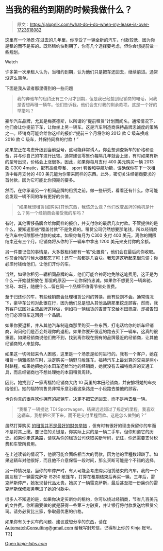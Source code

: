 # 当我的租约到期的时候我做什么？

> 原文：<https://jalopnik.com/what-do-i-do-when-my-lease-is-over-1723618082>

这里有一个场景:在过去的几年里，你享受了一辆全新的汽车，付款较低，因为你是租的而不是买的。既然租约快到期了，你有几个选择要考虑，但你会想提前做一些规划。

Watch

许多第一次承租人认为，当租约到期，认为他们只是把车还回去，继续前进。通常没这么简单。

下面是我从读者那里得到的一些问题

> 我的奔驰车的租约还有三个月才到期，但是我已经接到经销商的电话，问我是否想再租一辆车。他们告诉我，他们会支付我的剩余款项。这是一个好的举措吗？

豪华汽车品牌，尤其是梅赛德斯，以所谓的“提前租赁”计划而闻名。通常情况下，他们会让你提前下车，让你坐上另一辆车。这是汽车制造商保持品牌忠诚度的策略之一。经销商可能会给你这样的报价:“提前三个月将你的 2013 款 C 级车换成 2016 款 C 级车，并保持同样的付款！”

如果您正在考虑升级到当前型号，这可能非常诱人。你会想调查新车的价格和设备，并与你自己的车进行比较。通常建议零售价每隔几年就会上涨，有时如果有新的型号出现，价格会上涨很多。因此，如果你每月支付 400 美元购买一辆 2013 款 C300 4matic，配有高级套餐、 sport 套餐和导航功能，请确保你在下一次租赁中每月支付的 400 美元能为你带来同样的东西。此外，密切关注经销商要求的首付款，因为它可能比你预期的要多。

然而，在你承诺另一个相同品牌的租赁之前，做一些研究，看看还有什么。你可能会发现一辆不同的车有更好的价值。

> “如果我想租赁(或购买)其他东西，我该怎么做？他们改变品牌的动机是什么？另一个经销商会接受我的车吗？

有时，其他奢侈品牌会给你同样的报价，并支付你的最后几次付款。不管提供的是什么，要知道那些“覆盖付款”不是免费的。租赁公司仍然想要那笔钱，所以经销商在汽车中扣除那些付款的成本。如果你每月为 C300 支付 400 美元，离你的期限结束还有三个月，经销商将从你的下一辆车中拿出 1200 美元来支付你的余额。

另一件要记住的事情是，大多数租约都有一笔“处置费”，他们会在最后向你收取。你签合同的时候大概都忘了吧！还车一般都是几百块。我知道这听起来很荒谬；你必须付钱给他们，让他们开你的车。

当然，如果你租另一辆相同品牌的车，他们可能会神奇地免除这笔费用，这正是为什么一开始就把放在 那里的原因——让你保持忠诚。如果你不想要另一辆奔驰、宝马、本田，随便什么...留在同一个品牌不值得节省处置费。

至于归还你的车，有些经销商会处理租赁公司的转换，而有些则不会。通常情况下，豪华车公司对此很在行，因为他们总是想从其他品牌那里挖走顾客。然而，我有客户试图对主流品牌这样做，例如将一辆租赁的吉普车交给本田商店，却被告知他们必须将车送回另一个品牌。

如果你要退租，并从其他汽车制造商那里购买一些东西，打电话给你的新车经销商，询问他们是否会处理你的退租。如果你要开很远的路去买下一辆车，这真的很重要。如果经销商说他们做不到，找到离你现在拥有的品牌最近的经销商，让其他经销商的人来接你。

如果这一切听起来令人困惑，这里是一个场景是如何进行的。我有一个客户，她在租赁一辆雅阁轿车时，决定购买一辆野马敞篷车。福特汽车上最划算的交易是两小时路程。如果她把她的本田车还给当地的经销商，她就没有去福特商店的交通工具，而且经销商也不想处理她的本田租赁周转。

因此，她找到了一家离福特经销商大约 10 英里的本田经销商，并安排将她的车交给他们。她的福特销售员非常乐意沿着这条路走一小段路去接他的顾客。

也许你真的很喜欢你拥有的那辆车，决定不把它还回去，而不是再去租一辆。

> “我租了一辆捷达 TDI Sportwagen，结果远远超过了规定的里程。我喜欢这辆车，我想把它买下来，而不是支付里程罚款。这是怎么做到的？”

虽然打算购买 [的租赁并不是最好的财务举措](http://carbuying.jalopnik.com/millennials-you-are-doing-leasing-wrong-1720141330) ，但有时有很好的理由保留你的车而不是将其上缴。要记住的关键是，你实际上买的是一辆二手车，但你知道它的历史。如果你走这条路，请联系你的租赁公司获取买断号码，记住，你还需要支付税费和车管所费用。

在上述读者的情况下，他很可能会面临相当大的罚款，因为他的里程数超龄了。如果这辆车对他很好，而且他不介意保留一段时间，那么买断可能是个不错的选择。

另一种情况是，当你的车停产时，有人可能会考虑购买租赁结束的汽车。我的一个朋友租了一辆雷克萨斯 IS250 敞篷车，打算在租期结束后再买一辆。三年后，雷克萨斯停产，她发现替代品太贵。她买了一辆雷克萨斯，最后甚至把一份廉价的雷克萨斯保修服务卷进了她的付款中。

很多人不知道的是，如果你决定买断你的租约，你可以绕过经销商，节省几百美元的文件费。你所需要做的就是获得一些第三方融资，并让银行将付款发送给租赁公司。请务必货比三家，争取最优惠的价格。

如果你有关于买车的问题、建议或想分享的东西，请在 AutomatchConsulting@gmail.com 给我写封短信，记得附上你的 Kinja 账号。T3】

[Open *kinja-labs.com*](http://kinja-labs.com/related-widget/?posts=1679962322,1631496561,1720141330&title=Recommended%20stories)